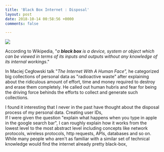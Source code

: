 ```yaml
---
title: 'Black Box Internet : Disposal'
layout: post
date: 2018-10-14 00:58:56 +0000
comments: false

---
```

![](https://s3.amazonaws.com/ezoic-site-content/blog/wp-content/uploads/2017/07/20085706/Screen_Shot_2013_04_03_at_12.36.55_PM.png)

According to Wikipedia, "_a **black box** is a device, system or object which can be viewed in terms of its inputs and outputs without any knowledge of its internal workings_."

In Maciej Cegłowski talk "_The Internet With A Human Face",_ he categorized big collections of personal data as "radioactive waste" after explaining about the ridiculous amount of effort, time and money required to destroy and erase them completely. He called out human hubris and fear for being the driving force behinds the efforts to collect and generate such collections. 

I found it interesting that I never in the past have thought about the disposal process of my personal data. Creating user IDs,   
If I were given the question "explain what happens when you type in apple in the google search bar", I can roughly explain how it works from the lowest level to the most abstract level including concepts like network protocols, wireless protocols, http requests, APIs, databases and so on. While many people who aren't as familiar with a similar set of technical knowledge would find the internet already pretty black-box, 